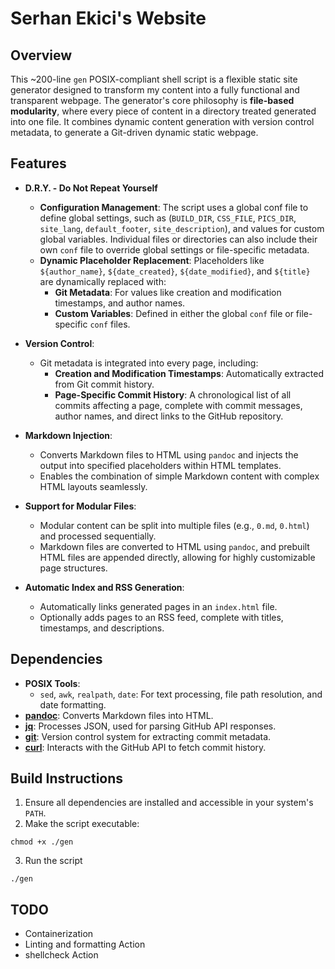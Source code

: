 # Serhan Ekici's Website

## Overview

This ~200-line `gen` POSIX-compliant shell script is a flexible static site generator designed to transform my content into a fully functional and transparent webpage. The generator's core philosophy is **file-based modularity**, where every piece of content in a directory treated generated into one file. It combines dynamic content generation with version control metadata, to generate a Git-driven dynamic static webpage.

## Features

* **D.R.Y. - Do Not Repeat Yourself**
  - **Configuration Management**: The script uses a global conf file to define global settings, such as (`BUILD_DIR`, `CSS_FILE`, `PICS_DIR`, `site_lang`, `default_footer`, `site_description`), and values for custom global variables. Individual files or directories can also include their own `conf` file to override global settings or file-specific metadata.
  - **Dynamic Placeholder Replacement**: Placeholders like `${author_name}`, `${date_created}`, `${date_modified}`, and `${title}` are dynamically replaced with:
    - **Git Metadata**: For values like creation and modification timestamps, and author names.
    - **Custom Variables**: Defined in either the global `conf` file or file-specific `conf` files.

* **Version Control**:
  - Git metadata is integrated into every page, including:
    - **Creation and Modification Timestamps**: Automatically extracted from Git commit history.
    - **Page-Specific Commit History**: A chronological list of all commits affecting a page, complete with commit messages, author names, and direct links to the GitHub repository.

* **Markdown Injection**:
  - Converts Markdown files to HTML using `pandoc` and injects the output into specified placeholders within HTML templates.
  - Enables the combination of simple Markdown content with complex HTML layouts seamlessly.

* **Support for Modular Files**:
  - Modular content can be split into multiple files (e.g., `0.md`, `0.html`) and processed sequentially.
  - Markdown files are converted to HTML using `pandoc`, and prebuilt HTML files are appended directly, allowing for highly customizable page structures.

* **Automatic Index and RSS Generation**:
  - Automatically links generated pages in an `index.html` file.
  - Optionally adds pages to an RSS feed, complete with titles, timestamps, and descriptions.

## Dependencies

* **POSIX Tools**:
  - `sed`, `awk`, `realpath`, `date`: For text processing, file path resolution, and date formatting.
* **[pandoc](https://pandoc.org/)**: Converts Markdown files into HTML.
* **[jq](https://jqlang.github.io/jq/)**: Processes JSON, used for parsing GitHub API responses.
* **[git](https://git-scm.com/)**: Version control system for extracting commit metadata.
* **[curl](https://curl.se/)**: Interacts with the GitHub API to fetch commit history.

## Build Instructions

1. Ensure all dependencies are installed and accessible in your system's `PATH`.
2. Make the script executable:
```
chmod +x ./gen
```
3. Run the script
```
./gen
````

## TODO

* Containerization
* Linting and formatting Action
* shellcheck Action
